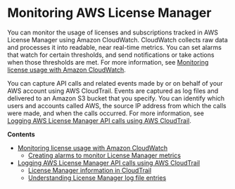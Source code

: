 # Monitoring AWS License Manager<a name="monitoring-overview"></a>

You can monitor the usage of licenses and subscriptions tracked in AWS License Manager using Amazon CloudWatch\. CloudWatch collects raw data and processes it into readable, near real\-time metrics\. You can set alarms that watch for certain thresholds, and send notifications or take actions when those thresholds are met\. For more information, see [Monitoring license usage with Amazon CloudWatch](monitoring-cloudwatch.md)\.

You can capture API calls and related events made by or on behalf of your AWS account using AWS CloudTrail\. Events are captured as log files and delivered to an Amazon S3 bucket that you specify\. You can identify which users and accounts called AWS, the source IP address from which the calls were made, and when the calls occurred\. For more information, see [Logging AWS License Manager API calls using AWS CloudTrail](logging-using-cloudtrail.md)\.

**Contents**
+ [Monitoring license usage with Amazon CloudWatch](monitoring-cloudwatch.md)
  + [Creating alarms to monitor License Manager metrics](monitoring-cloudwatch.md#monitoring-cloudwatch-alarms)
+ [Logging AWS License Manager API calls using AWS CloudTrail](logging-using-cloudtrail.md)
  + [License Manager information in CloudTrail](logging-using-cloudtrail.md#license-manager-info-in-cloudtrail)
  + [Understanding License Manager log file entries](logging-using-cloudtrail.md#understanding-license-manager-entries)